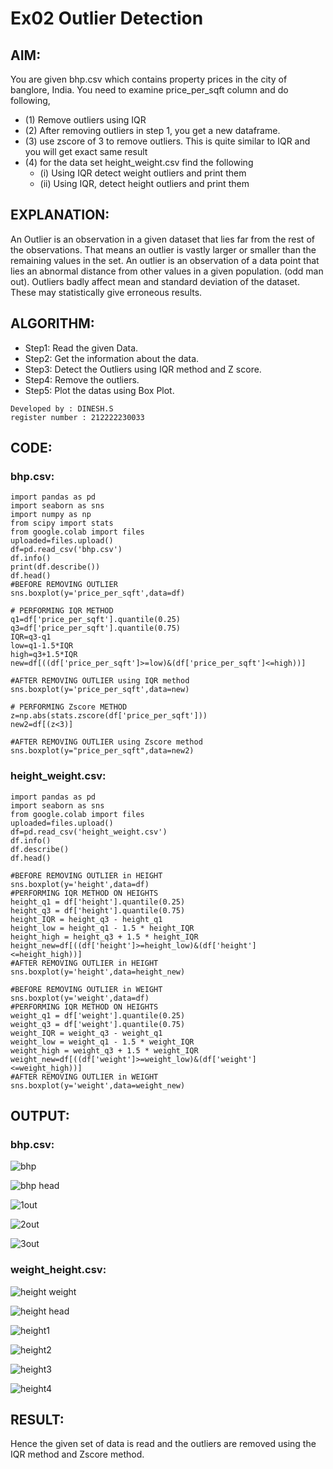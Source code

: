 # Ex02 Outlier Detection
## AIM:
You are given bhp.csv which contains property prices in the city of banglore, India. You need to examine price_per_sqft column and do following,
- (1) Remove outliers using IQR
- (2) After removing outliers in step 1, you get a new dataframe.
- (3) use zscore of 3 to remove outliers. This is quite similar to IQR and you will get exact same result
- (4) for the data set height_weight.csv find the following
   - (i) Using IQR detect weight outliers and print them
   - (ii) Using IQR, detect height outliers and print them
## EXPLANATION:
An Outlier is an observation in a given dataset that lies far from the rest of the observations. That means an outlier is vastly larger or smaller than the remaining values in the set. An outlier is an observation of a data point that lies an abnormal distance from other values in a given population. (odd man out). Outliers badly affect mean and standard deviation of the dataset. These may statistically give erroneous results.
## ALGORITHM:
- Step1: Read the given Data.
- Step2: Get the information about the data.
- Step3: Detect the Outliers using IQR method and Z score.
- Step4: Remove the outliers.
- Step5: Plot the datas using Box Plot.
```
Developed by : DINESH.S
register number : 212222230033
```
## CODE:
### bhp.csv:
```
import pandas as pd
import seaborn as sns
import numpy as np
from scipy import stats
from google.colab import files
uploaded=files.upload()
df=pd.read_csv('bhp.csv')
df.info()
print(df.describe())
df.head()
#BEFORE REMOVING OUTLIER
sns.boxplot(y='price_per_sqft',data=df)

# PERFORMING IQR METHOD
q1=df['price_per_sqft'].quantile(0.25)
q3=df['price_per_sqft'].quantile(0.75)
IQR=q3-q1
low=q1-1.5*IQR
high=q3+1.5*IQR
new=df[((df['price_per_sqft']>=low)&(df['price_per_sqft']<=high))]

#AFTER REMOVING OUTLIER using IQR method
sns.boxplot(y='price_per_sqft',data=new)

# PERFORMING Zscore METHOD
z=np.abs(stats.zscore(df['price_per_sqft']))
new2=df[(z<3)]

#AFTER REMOVING OUTLIER using Zscore method
sns.boxplot(y="price_per_sqft",data=new2)
```
### height_weight.csv:
```
import pandas as pd
import seaborn as sns
from google.colab import files
uploaded=files.upload()
df=pd.read_csv('height_weight.csv')
df.info()
df.describe()
df.head()

#BEFORE REMOVING OUTLIER in HEIGHT
sns.boxplot(y='height',data=df)
#PERFORMING IQR METHOD ON HEIGHTS
height_q1 = df['height'].quantile(0.25)
height_q3 = df['height'].quantile(0.75)
height_IQR = height_q3 - height_q1
height_low = height_q1 - 1.5 * height_IQR
height_high = height_q3 + 1.5 * height_IQR
height_new=df[((df['height']>=height_low)&(df['height']<=height_high))]
#AFTER REMOVING OUTLIER in HEIGHT
sns.boxplot(y='height',data=height_new)

#BEFORE REMOVING OUTLIER in WEIGHT
sns.boxplot(y='weight',data=df)
#PERFORMING IQR METHOD ON HEIGHTS
weight_q1 = df['weight'].quantile(0.25)
weight_q3 = df['weight'].quantile(0.75)
weight_IQR = weight_q3 - weight_q1
weight_low = weight_q1 - 1.5 * weight_IQR
weight_high = weight_q3 + 1.5 * weight_IQR
weight_new=df[((df['weight']>=weight_low)&(df['weight']<=weight_high))]
#AFTER REMOVING OUTLIER in WEIGHT
sns.boxplot(y='weight',data=weight_new)
```
## OUTPUT:
### bhp.csv:
![bhp](https://github.com/deepikasrinivasans/ODD2023---Datascience---Ex-02/assets/119393935/ac329473-447e-4074-a67b-83ec89c74598)

![bhp head](https://github.com/deepikasrinivasans/ODD2023---Datascience---Ex-02/assets/119393935/a26a59db-13c8-4bb7-9d4a-4c5d48b2da2b)

![1out](https://github.com/deepikasrinivasans/ODD2023---Datascience---Ex-02/assets/119393935/f2691be0-ca5d-42d5-b197-45d9a0013cf0)

![2out](https://github.com/deepikasrinivasans/ODD2023---Datascience---Ex-02/assets/119393935/e51f3a4b-d629-47c5-876b-a32f685cf6d3)

![3out](https://github.com/deepikasrinivasans/ODD2023---Datascience---Ex-02/assets/119393935/2a2b650f-32a4-4e35-88cb-e346fcc3b814)
### weight_height.csv:
![height weight](https://github.com/deepikasrinivasans/ODD2023---Datascience---Ex-02/assets/119393935/8c2b42a3-43ef-4538-bc6e-16f36b8b7498)

![height head](https://github.com/deepikasrinivasans/ODD2023---Datascience---Ex-02/assets/119393935/aa051aaa-a4f3-46fc-acd2-69b8e991c2e7)

![height1](https://github.com/deepikasrinivasans/ODD2023---Datascience---Ex-02/assets/119393935/fa40996a-8529-4cb8-b6c1-d6be674cb2a8)

![height2](https://github.com/deepikasrinivasans/ODD2023---Datascience---Ex-02/assets/119393935/87fc5b3f-d8aa-410a-9a47-138ecebc7fdb)

![height3](https://github.com/deepikasrinivasans/ODD2023---Datascience---Ex-02/assets/119393935/f1175dea-05e8-424f-81c5-05597ca6e60c)

![height4](https://github.com/deepikasrinivasans/ODD2023---Datascience---Ex-02/assets/119393935/28060644-5baa-46cc-b176-153656090a6f)


## RESULT:
Hence the given set of data is read and the outliers are removed using the IQR method and Zscore method.



    

